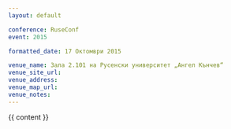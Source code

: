```yaml
---
layout: default

conference: RuseConf
event: 2015

formatted_date: 17 Октомври 2015

venue_name: Зала 2.101 на Русенски университет „Ангел Кънчев“
venue_site_url:
venue_address:
venue_map_url:
venue_notes:
---
```


{{ content }}
